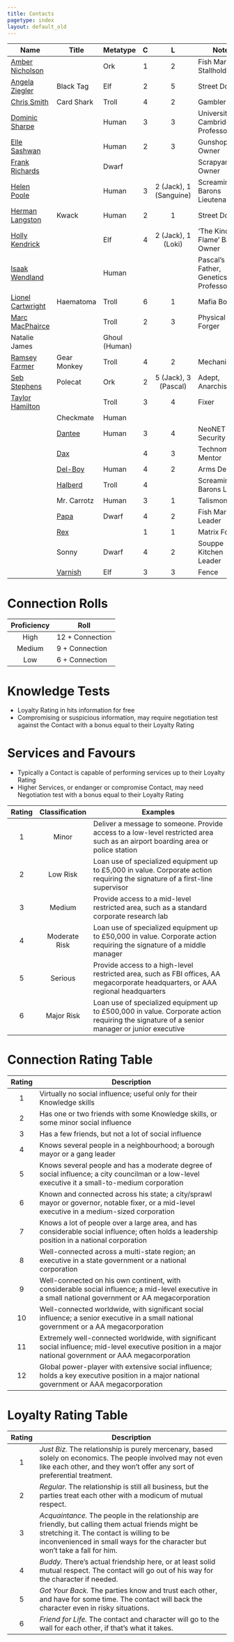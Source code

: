```yaml
---
title: Contacts
pagetype: index
layout: default_old
---
```


| Name                                       | Title                   | Metatype      |  C  |           L            | Notes                               | Player         |
| ------------------------------------------ | ----------------------- | ------------- |:---:|:----------------------:| ----------------------------------- | -------------- |
| [Amber Nicholson](AmberNicholson.html)     |                         | Ork           |  1  |           2            | Fish Market Stallholder             | Hash           |
| [Angela Ziegler](AngelaZiegler.html)       | Black Tag               | Elf           |  2  |           5            | Street Doc                          | Smith          |
| [Chris Smith](ChrisSmith.html)             | Card Shark              | Troll         |  4  |           2            | Gambler                             | Loki           |
| [Dominic Sharpe](DominicSharpe.html)       |                         | Human         |  3  |           3            | University of Cambridge Professor   | Jack           |
| [Elle Sashwan](ElleSashwan.html)           |                         | Human         |  2  |           3            | Gunshop Owner                       | Sanguine       |
| [Frank Richards](FrankRichards.html)       |                         | Dwarf         |     |                        | Scrapyard Owner                     |                |
| [Helen Poole](HelenPoole.html)             |                         | Human         |  3  | 2 (Jack), 1 (Sanguine) | Screaming Barons Lieutenant         | Jack, Sanguine |
| [Herman Langston](HermanLangston.html)     | Kwack                   | Human         |  2  |           1            | Street Doc                          | Pascal         |
| [Holly Kendrick](HollyKendrick.html)       |                         | Elf           |  4  |   2 (Jack), 1 (Loki)   | ‘The Kindled Flame’ Bar Owner       | Jack           |
| [Isaak Wendland](IsaakWendland.html)       |                         | Human         |     |                        | Pascal’s Father, Genetics Professor | Pascal         |
| [Lionel Cartwright](LionelCartwright.html) | Haematoma               | Troll         |  6  |           1            | Mafia Boss                          | Pascal         |
| [Marc MacPhairce](MarcMacPhairce.html)     |                         | Troll         |  2  |           3            | Physical Forger                     | Jack           |
| Natalie James                              |                         | Ghoul (Human) |     |                        |                                     |                |
| [Ramsey Farmer](RamseyFarmer.html)         | Gear Monkey             | Troll         |  4  |           2            | Mechanic                            | Loki           |
| [Seb Stephens](SebStephens.html)           | Polecat                 | Ork           |  2  |  5 (Jack), 3 (Pascal)  | Adept, Anarchist                    | Jack, Pascal   |
| [Taylor Hamilton](TaylorHamilton.html)     |                         | Troll         |  3  |           4            | Fixer                               | Loki           |
|                                            | Checkmate               | Human         |     |                        |                                     |                |
|                                            | [Dantee](Dantee.html)   | Human         |  3  |           4            | NeoNET IT Security                  | Hash           |
|                                            | [Dax](Dax.html)         |               |  4  |           3            | Technomancer Mentor                 | Sanguine       |
|                                            | [Del-Boy](DelBoy.html)  | Human         |  4  |           2            | Arms Dealer                         | Smith          |
|                                            | [Halberd](Halberd.html) | Troll         |  4  |                        | Screaming Barons Leader             |                |
|                                            | Mr. Carrotz             | Human         |  3  |           1            | Talismonger                         |                |
|                                            | [Papa](Papa.html)       | Dwarf         |  4  |           2            | Fish Market Leader                  |                |
|                                            | [Rex](Rex.html)         |               |  1  |           1            | Matrix Forger                       | Hash           |
|                                            | Sonny                   | Dwarf         |  4  |           2            | Souppe Kitchen Leader               |                |
|                                            | [Varnish](Varnish.html) | Elf           |  3  |           3            | Fence                               | Pascal         |

# Connection Rolls

| Proficiency | Roll            |
|:-----------:| --------------- |
|    High     | 12 + Connection |
|   Medium    | 9 + Connection  |
|     Low     | 6 + Connection  |

# Knowledge Tests

- Loyalty Rating in hits information for free
- Compromising or suspicious information, may require negotiation test against the Contact with a bonus equal to their Loyalty Rating

# Services and Favours

- Typically a Contact is capable of performing services up to their Loyalty Rating
- Higher Services, or endanger or compromise Contact, may need Negotiation test with a bonus equal to their Loyalty Rating

| Rating | Classification | Examples                                                                                                                                     |
|:------:|:--------------:| -------------------------------------------------------------------------------------------------------------------------------------------- |
|   1    |     Minor      | Deliver a message to someone.  Provide access to a low-level restricted area such as an airport boarding area or police station              |
|   2    |    Low Risk    | Loan use of specialized equipment up to £5,000 in value.  Corporate action requiring the signature of a first-line supervisor                |
|   3    |     Medium     | Provide access to a mid-level restricted area, such as a standard corporate research lab                                                     |
|   4    | Moderate Risk  | Loan use of specialized equipment up to £50,000 in value.  Corporate action requiring the signature of a middle manager                      |
|   5    |    Serious     | Provide access to a high-level restricted area, such as FBI offices, AA megacorporate headquarters, or AAA regional headquarters             |
|   6    |   Major Risk   | Loan use of specialized equipment up to £500,000 in value.  Corporate action requiring the signature of a senior manager or junior executive |

# Connection Rating Table

| Rating | Description                                                                                                                                               |
|:------:| --------------------------------------------------------------------------------------------------------------------------------------------------------- |
|   1    | Virtually no social influence; useful only for their Knowledge skills                                                                                     |
|   2    | Has one or two friends with some Knowledge skills, or some minor social influence                                                                         |
|   3    | Has a few friends, but not a lot of social influence                                                                                                      |
|   4    | Knows several people in a neighbourhood; a borough mayor or a gang leader                                                                                 |
|   5    | Knows several people and has a moderate degree of social influence; a city councilman or a low-level executive it a small-to-medium corporation           |
|   6    | Known and connected across his state; a city/sprawl mayor or governor, notable fixer, or a mid-level executive in a medium-sized corporation              |
|   7    | Knows a lot of people over a large area, and has considerable social influence; often holds a leadership position in a national corporation               |
|   8    | Well-connected across a multi-state region; an executive in a state government or a national corporation                                                  |
|   9    | Well-connected on his own continent, with considerable social influence; a mid-level executive in a small national government or AA megacorporation       |
|   10   | Well-connected worldwide, with significant social influence; a senior executive in a small national government or a AA megacorporation                    |
|   11   | Extremely well-connected worldwide, with significant social influence; mid-level executive position in a major national government or AAA megacorporation |
|   12   | Global power-player with extensive social influence; holds a key executive position in a major national government or AAA megacorporation                 |

# Loyalty Rating Table

| Rating | Description                                                                                                                                                                                                                       |
|:------:| --------------------------------------------------------------------------------------------------------------------------------------------------------------------------------------------------------------------------------- |
|   1    | *Just Biz.*  The relationship is purely mercenary, based solely on economics.  The people involved may not even like each other, and they won’t offer any sort of preferential treatment.                                         |
|   2    | *Regular.*  The relationship is still all business, but the parties treat each other with a modicum of mutual respect.                                                                                                            |
|   3    | *Acquaintance.*  The people in the relationship are friendly, but calling them actual friends might be stretching it.  The contact is willing to be inconvenienced in small ways for the character but won’t take a fall for him. |
|   4    | *Buddy.*  There’s actual friendship here, or at least solid mutual respect.  The contact will go out of his way for the character if needed.                                                                                      |
|   5    | *Got Your Back.*  The parties know and trust each other, and have for some time.  The contact will back the character even in risky situations.                                                                                   |
|   6    | *Friend for Life.*  The contact and character will go to the wall for each other, if that’s what it takes.                                                                                                                        |
